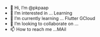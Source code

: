 - 👋 Hi, I’m @pkpaap
- 👀 I’m interested in ... Learning
- 🌱 I’m currently learning ... Flutter GCloud
- 💞️ I’m looking to collaborate on ...
- 📫 How to reach me ...MAil

<!---
pkpaap/pkpaap is a ✨ special ✨ repository because its `README.md` (this file) appears on your GitHub profile.
You can click the Preview link to take a look at your changes.
--->
